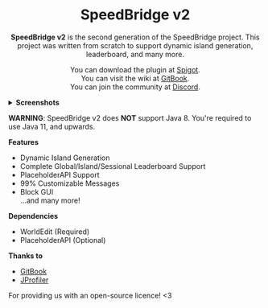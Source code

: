 <div align="center">
  <h1>SpeedBridge v2</h1>
  <p><b>SpeedBridge v2</b> is the second generation of the SpeedBridge project. This project was written from scratch to support dynamic island generation, leaderboard, and many more.</p>
</div>
  
<div align="center">
  <p>You can download the plugin at <a href="https://www.spigotmc.org/resources/speedbridge-v2.100619/">Spigot</a>.<br/>
  You can visit the wiki at <a href="https://docs.speedbridge.tofpu.me/">GitBook</a>.<br/>
  You can join the community at <a href="https://tofpu.me/discord">Discord</a>.</p>
</div>
  
<details>
  <summary><b>Screenshots</b></summary>
    
  <img width="70%" height="70%" src="https://cdn.discordapp.com/attachments/761714903978475540/952636041490210897/2022-03-13_20.33.15.png"/>
  <img width="70%" height="70%" src="https://cdn.discordapp.com/attachments/761714903978475540/952674419979980851/2022-03-13_23.07.46.png"/>
</details>

__WARNING__: SpeedBridge v2 does __NOT__ support Java 8. You're required to use Java 11, and upwards. 

__Features__
- Dynamic Island Generation
- Complete Global/Island/Sessional Leaderboard Support
- PlaceholderAPI Support
- 99% Customizable Messages
- Block GUI   
...and many more!

__Dependencies__
- WorldEdit (Required)
- PlaceholderAPI (Optional)

__Thanks to__
- [GitBook](https://gitbook.com)
- [JProfiler](https://www.ej-technologies.com/products/jprofiler/overview.html)

For providing us with an open-source licence! <3
